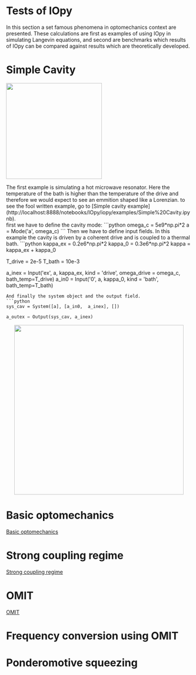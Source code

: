 # Tests of IOpy
In this section a set famous phenomena in optomechanics context are presented. These calculations are first as examples of using IOpy in simulating Langevin equations, and second are benchmarks which results of IOpy can be compared against results which are theoretically developed.

# Simple Cavity 
<p align="left">
  <img width="260" src="\LC.png">
</p>
The first example is simulating a hot microwave resonator. Here the temperature of the bath is higher than the temperature of the drive and therefore we would expect to see an emmition shaped like a Lorenzian. to see the fool written example, go to [Simple cavity example](http://localhost:8888/notebooks/IOpy/iopy/examples/Simple%20Cavity.ipynb).
<br />first we have to define the cavity mode:
```python
omega_c = 5e9*np.pi*2
a = Mode('a', omega_c)
```
Then we have to define input fields. In this example the cavity is driven by a coherent drive and is coupled to a thermal bath.
```python
kappa_ex = 0.2e6*np.pi*2
kappa_0 = 0.3e6*np.pi*2
kappa = kappa_ex + kappa_0

T_drive = 2e-5
T_bath = 10e-3

a_inex = Input('ex', a, kappa_ex, kind = 'drive', omega_drive = omega_c, bath_temp=T_drive)
a_in0 = Input('0', a, kappa_0, kind = 'bath', bath_temp=T_bath)
```
And finally the system object and the output field.
```python
sys_cav = System([a], [a_in0,  a_inex], [])
```
```python
a_outex = Output(sys_cav, a_inex)
```

<p align="center">
  <img width="460" src="\simple_cavity_spectrum.png">
</p>


# Basic optomechanics
[Basic optomechanics](http://localhost:8888/notebooks/IOpy/iopy/examples/Basic%20Optomechanics.ipynb)

# Strong coupling regime
[Strong coupling regime](http://localhost:8888/notebooks/IOpy/iopy/examples/Strong%20Coupling%20Regime.ipynb)

# OMIT
[OMIT](http://localhost:8888/notebooks/IOpy/iopy/examples/OMIT.ipynb)

# Frequency conversion using OMIT

# Ponderomotive squeezing